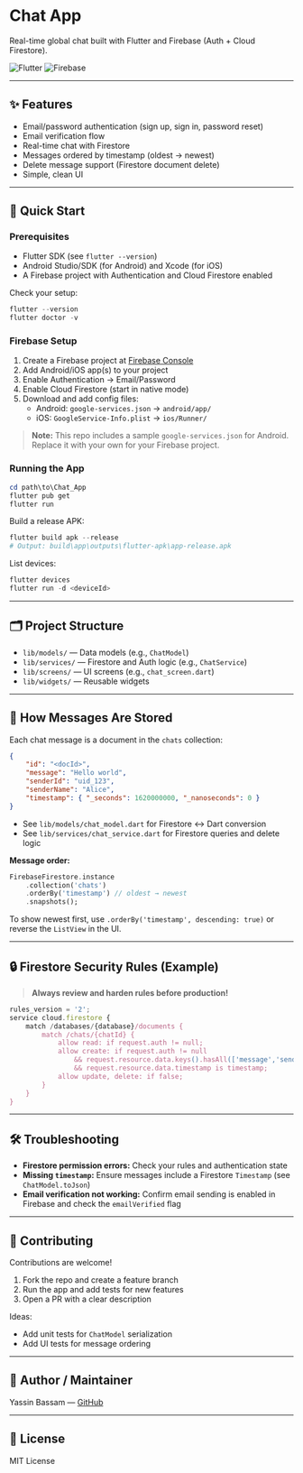 

# Chat App

Real-time global chat built with Flutter and Firebase (Auth + Cloud Firestore).

![Flutter](https://img.shields.io/badge/flutter-%5E3.8-blue)
![Firebase](https://img.shields.io/badge/firebase-Firestore%20%2B%20Auth-orange)

---

## ✨ Features

- Email/password authentication (sign up, sign in, password reset)
- Email verification flow
- Real-time chat with Firestore
- Messages ordered by timestamp (oldest → newest)
- Delete message support (Firestore document delete)
- Simple, clean UI

---

## 🚀 Quick Start

### Prerequisites

- Flutter SDK (see `flutter --version`)
- Android Studio/SDK (for Android) and Xcode (for iOS)
- A Firebase project with Authentication and Cloud Firestore enabled

Check your setup:

```powershell
flutter --version
flutter doctor -v
```

### Firebase Setup

1. Create a Firebase project at [Firebase Console](https://console.firebase.google.com/)
2. Add Android/iOS app(s) to your project
3. Enable Authentication → Email/Password
4. Enable Cloud Firestore (start in native mode)
5. Download and add config files:
	 - Android: `google-services.json` → `android/app/`
	 - iOS: `GoogleService-Info.plist` → `ios/Runner/`

> **Note:** This repo includes a sample `google-services.json` for Android. Replace it with your own for your Firebase project.

### Running the App

```powershell
cd path\to\Chat_App
flutter pub get
flutter run
```

Build a release APK:

```powershell
flutter build apk --release
# Output: build\app\outputs\flutter-apk\app-release.apk
```

List devices:

```powershell
flutter devices
flutter run -d <deviceId>
```

---

## 🗂️ Project Structure

- `lib/models/` — Data models (e.g., `ChatModel`)
- `lib/services/` — Firestore and Auth logic (e.g., `ChatService`)
- `lib/screens/` — UI screens (e.g., `chat_screen.dart`)
- `lib/widgets/` — Reusable widgets

---

## 💬 How Messages Are Stored

Each chat message is a document in the `chats` collection:

```json
{
	"id": "<docId>",
	"message": "Hello world",
	"senderId": "uid_123",
	"senderName": "Alice",
	"timestamp": { "_seconds": 1620000000, "_nanoseconds": 0 }
}
```

- See `lib/models/chat_model.dart` for Firestore <-> Dart conversion
- See `lib/services/chat_service.dart` for Firestore queries and delete logic

**Message order:**

```dart
FirebaseFirestore.instance
	.collection('chats')
	.orderBy('timestamp') // oldest → newest
	.snapshots();
```

To show newest first, use `.orderBy('timestamp', descending: true)` or reverse the `ListView` in the UI.

---

## 🔒 Firestore Security Rules (Example)

> **Always review and harden rules before production!**

```javascript
rules_version = '2';
service cloud.firestore {
	match /databases/{database}/documents {
		match /chats/{chatId} {
			allow read: if request.auth != null;
			allow create: if request.auth != null
				&& request.resource.data.keys().hasAll(['message','senderId','senderName','timestamp'])
				&& request.resource.data.timestamp is timestamp;
			allow update, delete: if false;
		}
	}
}
```

---

## 🛠️ Troubleshooting

- **Firestore permission errors:** Check your rules and authentication state
- **Missing `timestamp`:** Ensure messages include a Firestore `Timestamp` (see `ChatModel.toJson`)
- **Email verification not working:** Confirm email sending is enabled in Firebase and check the `emailVerified` flag

---

## 🤝 Contributing

Contributions are welcome!

1. Fork the repo and create a feature branch
2. Run the app and add tests for new features
3. Open a PR with a clear description

Ideas:
- Add unit tests for `ChatModel` serialization
- Add UI tests for message ordering

---

## 👤 Author / Maintainer

Yassin Bassam — [GitHub](https://github.com/Yassinbassam11)

---

## 📄 License

MIT License

